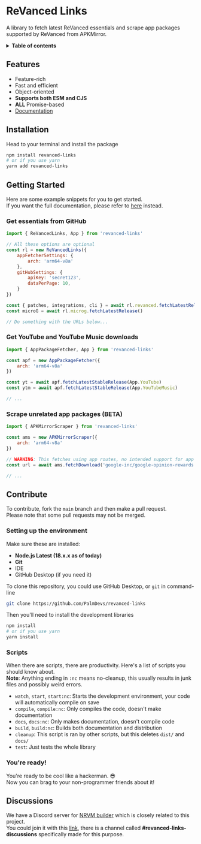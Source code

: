# ReVanced Links
A library to fetch latest ReVanced essentials and scrape app packages supported by ReVanced from APKMirror.

<details><summary><strong>Table of contents</strong></summary>

- [ReVanced Links](#revanced-links)
  - [Features](#features)
  - [Installation](#installation)
  - [Getting Started](#getting-started)
    - [Get essentials from GitHub](#get-essentials-from-github)
    - [Get YouTube and YouTube Music downloads](#get-youtube-and-youtube-music-downloads)
    - [Scrape unrelated app packages (BETA)](#scrape-unrelated-app-packages-beta)
  - [Contribute](#contribute)
    - [Setting up the environment](#setting-up-the-environment)
    - [Scripts](#scripts)
    - [You're ready!](#youre-ready)
  - [Discussions](#discussions)

</details>

## Features
 - Feature-rich
 - Fast and efficient
 - Object-oriented
 - **Supports both ESM and CJS**
 - **ALL** Promise-based
 - [Documentation](https://palmdevs.github.io/revanced-links)

## Installation
Head to your terminal and install the package
```sh
npm install revanced-links
# or if you use yarn
yarn add revanced-links
```

## Getting Started
Here are some example snippets for you to get started.  
If you want the full documentation, please refer to [here](https://palmdevs.github.io/revanced-links/) instead.

### Get essentials from GitHub
```js
import { ReVancedLinks, App } from 'revanced-links'

// All these options are optional
const rl = new ReVancedLinks({
    appFetcherSettings: {
        arch: 'arm64-v8a'
    },
    gitHubSettings: {
        apiKey: 'secret123',
        dataPerPage: 10,
    }
})

const { patches, integrations, cli } = await rl.revanced.fetchLatestReleases()
const microG = await rl.microg.fetchLatestRelease()

// Do something with the URLs below...
```

### Get YouTube and YouTube Music downloads
```js
import { AppPackageFetcher, App } from 'revanced-links'

const apf = new AppPackageFetcher({
    arch: 'arm64-v8a'
})

const yt = await apf.fetchLatestStableRelease(App.YouTube)
const ytm = await apf.fetchLatestStableRelease(App.YouTubeMusic)

// ...
```

### Scrape unrelated app packages (BETA)
```js
import { APKMirrorScraper } from 'revanced-links'

const ams = new APKMirrorScraper({
    arch: 'arm64-v8a'
})

// WARNING: This fetches using app routes, no intended support for app categories yet
const url = await ams.fetchDownload('google-inc/google-opinion-rewards', '2022082901')

// ...
```

## Contribute
To contribute, fork the `main` branch and then make a pull request.  
Please note that some pull requests may not be merged.

### Setting up the environment
Make sure these are installed:
 - **Node.js Latest (18.x.x as of today)**
 - **Git**
 - IDE
 - GitHub Desktop (if you need it)

To clone this repository, you could use GitHub Desktop, or `git` in command-line
```sh
git clone https://github.com/PalmDevs/revanced-links
```
Then you'll need to install the development libraries
```sh
npm install
# or if you use yarn
yarn install
```

### Scripts
When there are scripts, there are productivity. Here's a list of scripts you should know about.  
**Note**: Anything ending in `:nc` means no-cleanup, this usually results in junk files and possibly weird errors.
  - `watch`, `start`, `start:nc`: Starts the development environment, your code will automatically compile on save
  - `compile`, `compile:nc`: Only compiles the code, doesn't make documentation
  - `docs`, `docs:nc`: Only makes documentation, doesn't compile code
  - `build`, `build:nc`: Builds both documentation and distribution
  - `cleanup`: This script is ran by other scripts, but this deletes `dist/` and `docs/`
  - `test`: Just tests the whole library

### You're ready!
You're ready to be cool like a hackerman. 😎  
Now you can brag to your non-programmer friends about it!

## Discussions
We have a Discord server for [NRVM builder](https://github.com/PalmDevs/nrvm) which is closely related to this project.  
You could join it with this [link](https://discord.gg/mHq2bTfeSa), there is a channel called **#revanced-links-discussions** specifically made for this purpose.
